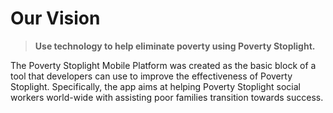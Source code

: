# Our Vision

> **Use technology to help eliminate poverty using Poverty Stoplight.**

The Poverty Stoplight Mobile Platform was created as the basic block of a tool that developers can use to improve the effectiveness of Poverty Stoplight. Specifically, the app aims at helping Poverty Stoplight social workers world-wide with assisting poor families transition towards success.
